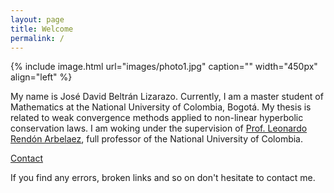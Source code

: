 ```yaml
---
layout: page
title: Welcome
permalink: /
---
```

{% include image.html url="images/photo1.jpg" caption="" width="450px" align="left" %}

My name is José David Beltrán Lizarazo. 
Currently, I am a master student of Mathematics at the National University of Colombia, Bogotá. 
My thesis is related to weak convergence methods applied to non-linear hyperbolic conservation laws. I am woking under the supervision of [Prof. Leonardo Rendón Arbelaez](https://scholar.google.com/citations?user=5U0ZQxcAAAAJ&hl=es), full professor of the National University of Colombia. 


[Contact](/contact/)

If you find any errors, broken links and so on don't hesitate to contact me.
